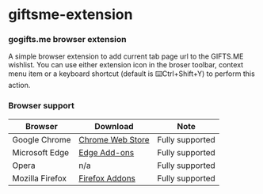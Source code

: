 # giftsme-extension
### gogifts.me browser extension
A simple browser extension to add current tab page url to the GIFTS.ME wishlist. You can use either extension icon in the broser toolbar, context menu item or a keyboard shortcut (default is ⌨️Ctrl+Shift+Y) to perform this action.

### Browser support
|Browser|Download|Note|
|--|--|--|
|Google Chrome|[Chrome Web Store](https://chrome.google.com/webstore/detail/hiomagkjdplcekiaalkceoclmgaclolh/)|Fully supported|
|Microsoft Edge|[Edge Add-ons](https://microsoftedge.microsoft.com/addons/detail/ilogbicfhoccdocjepbeanadmgpjfmbn)|Fully supported|
|Opera|n/a|Fully supported|
|Mozilla Firefox|[Firefox Addons](https://addons.mozilla.org/en-US/firefox/addon/gogiftsme/)|Fully supported|